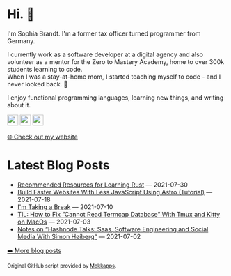 <h1>Hi. 👋</h1>
<p>I'm Sophia Brandt. I'm a former tax officer turned programmer from Germany.</p>
<p>I currently work as a software developer at a digital agency and also volunteer as a mentor for the Zero to Mastery Academy, home to over 300k students learning to code.<br>
When I was a stay-at-home mom, I started teaching myself to code - and I never looked back. 💜</p>
<p>I enjoy functional programming languages, learning new things, and writing about it.</p>
<p><a href="https://www.twitter.com/hisophiabrandt"><img src="https://img.shields.io/badge/twitter-%231DA1F2.svg?&style=for-the-badge&logo=twitter&logoColor=white" height=25></a> <a href="https://www.linkedin.com/in/sophiabrandt"><img src="https://img.shields.io/badge/linkedin-%230077B5.svg?&style=for-the-badge&logo=linkedin&logoColor=white" height=25></a> <a href="https://dev.to/sophiabrandt"><img src="https://img.shields.io/badge/DEV.TO-%230A0A0A.svg?&style=for-the-badge&logo=dev-dot-to&logoColor=white" height=25></a></p>
<p><a href="https://www.sophiabrandt.com">🌐 Check out my website</a></p>
<h1>Latest Blog Posts</h1>
  <ul>
    <li><a href=https://www.rockyourcode.com/recommended-resources-for-learning-rust/>Recommended Resources for Learning Rust</a> — 2021-07-30</li><li><a href=https://www.rockyourcode.com/build-faster-websites-with-less-javascript-using-astro-tutorial/>Build Faster Websites With Less JavaScript Using Astro (Tutorial)</a> — 2021-07-18</li><li><a href=https://www.rockyourcode.com/im-taking-a-break/>I'm Taking a Break</a> — 2021-07-10</li><li><a href=https://www.rockyourcode.com/til-how-to-fix-cannot-read-termcap-database-with-tmux-and-kitty-on-macos/>TIL: How to Fix ”Cannot Read Termcap Database” With Tmux and Kitty on MacOs</a> — 2021-07-03</li><li><a href=https://www.rockyourcode.com/notes-on-saas-software-engineering-and-social-media-with-simon-hoiberg/>Notes on “Hashnode Talks: Saas, Software Engineering and Social Media With Simon Høiberg“</a> — 2021-07-02</li>
  </ul>
<p><a href="https://www.rockyourcode.com">➡️ More blog posts</a></p>
<p><small>Original GitHub script provided by <a href="https://github.com/Mokkapps">Mokkapps</a>.</small></p>
